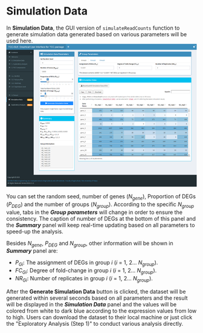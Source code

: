 # Simulation Data  

In **Simulation Data**, the GUI version of `simulateReadCounts` function to generate simulation data generated based on various parameters will be used here. 
![The main interface for "Simulation Data"](../www/simulationData.png)

You can set the random seed, number of genes (*N<sub>gene</sub>*), Proportion of DEGs (*P<sub>DEG</sub>*) and the number of groups (*N<sub>group</sub>*). According to the specific *N<sub>group</sub>* value, tabs in the ***Group parameters*** will change in order to ensure the consistency. The caption of number of DEGs at the bottom of this panel and the ***Summary*** panel will keep real-time updating based on all parameters to speed-up the analysis. 

Besides *N<sub>gene</sub>*, *P<sub>DEG</sub>* and *N<sub>group</sub>*, other information will be shown in ***Summary*** panel are:

- *P<sub>Gi</sub>*: The assignment of DEGs in group *i* (*i* = 1, 2... *N<sub>group</sub>*). 
- *FC<sub>Gi</sub>*: Degree of fold-change in group *i* (*i* = 1, 2... *N<sub>group</sub>*).
- *NR<sub>Gi</sub>*: Number of replicates in group *i* (*i* = 1, 2... *N<sub>group</sub>*).

After  the **Generate Simulation Data** button  is clicked, the dataset will be generated within several seconds based on all  parameters and the result will be displayed in the ***Simulation Data*** panel and  the values will be colored from white to dark blue  according to the expression values from low to high. Users can download the  dataset to their local machine or just click the "Exploratory Analysis (Step  1)" to conduct various analysis directly. 

